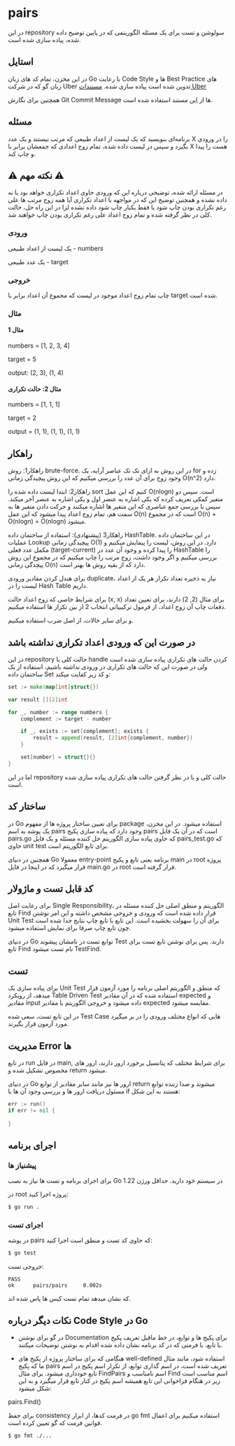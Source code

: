 # pairs

در این repository سولوشن و تست برای یک مسئله الگوریتمی که در پایین توضیح داده شده، پیاده سازی شده است.

## استایل

در این مخزن، تمام کد های زبان Go با رعایت Code Style ها و Best Practice های زبان گو که در شرکت Uber تدوین شده است پیاده سازی شده. [مستندات Uber](https://github.com/uber-go/guide/blob/master/style.md)

همچنین برای نگارش Git Commit Message ها از [این](https://www.conventionalcommits.org/en/v1.0.0/) مستند استفاده شده است.

## مسئله

برنامه‌ای بنویسید که یک لیست از اعداد طبیعی که مرتب نیستند و یک عدد X را در ورودی بگیرد و سپس در لیست داده شده، تمام زوج اعدادی که جمعشان برابر با X هست را پیدا و چاپ کند.

## ⚠ نکته مهم ⚠

در مسئله ارائه شده، توضیحی درباره این که ورودی حاوی اعداد تکراری خواهد بود یا نه داده نشده و همچنین توضیح این که در مواجهه با اعداد تکراری آیا همه زوج مرتب ها علی رغم تکراری بودن چاپ شود یا فقط یکبار چاپ شود داده نشده لزا در این راه حل، حالت کلی در نظر گرفته شده و تمام زوج اعداد علی رغم تکراری بودن چاپ خواهند شد.

### ورودی

یک لیست از اعداد طبیعی - numbers

یک عدد طبیعی - target

### خروجی

چاپ تمام زوج اعداد موجود در لیست که مجموع آن اعداد برابر با target شده است.

### مثال

#### مثال 1

numbers = [1, 2, 3, 4]

target = 5

output: (2, 3), (1, 4)

#### مثال 2: حالت تکراری

numbers = [1, 1, 1]

target = 2

output = (1, 1), (1, 1), (1, 1)

## راهکار

راهکار1: روش brute-force. در این روش به ازای تک تک عناصر آرایه، یک for زده و وجود زوج برای آن عدد را بررسی میکنیم که این روش پیچیدگی زمانی O(n^2) دارد.

راهکار2: ابتدا لیست داده شده را sort کنیم که این عمل O(nlogn) است. سپس دو متغیر کمکی تعریف کرده که یکی اشاره به عنصر اول و یکی اشاره به عنصر آخر میکند. سپس با بررسی جمع عناصری که این متغیر ها اشاره میکنند و حرکت دادن متغیر ها به سمت هم، تمام زوج اعداد پیدا میشود که این عمل O(n) است که در مجموع O(n) + O(nlogn) = O(nlogn) میشود.

راهکار3 (پیشنهادی): استفاده از ساختمان داده HashTable. در این ساختمان داده عملیات Lookup پیچیدگی زمانی O(1) دارد. در این روش، لیست را پیمایش میکنیم و مکمل عدد فعلی (target-current) را پیدا کرده و وجود آن عدد در HashTable را بررسی میکنیم و اگر وجود داشت، زوج مرتب را چاپ میکنیم که در مجموع این روش پیچدگی زمانی O(n) دارد که از بقیه روش ها بهتر است.

برای هندل کردن مقادیر ورودی duplicate، نیاز به ذخیره تعداد تکرار هر یک از اعداد لیست را در Hash Table داریم.

برای شرایط خاصی که زوج اعداد حالت (x, x) برای مثال (2, 2) دارند، برای تعیین تعداد دفعات چاپ آن زوج اعداد، از فرمول ترکیبیاتی انتخاب 2 از بین تکرار ها استفاده میکنیم.

و برای سایر حالات، از اصل ضرب استفاده میکنیم.

## در صورت این که ورودی اعداد تکراری نداشته باشد

در این repository حالت کلی با handle کردن حالت های تکراری پیاده سازی شده است ولی در صورت این که حالت های تکراری در ورودی نداشته باشیم، استفاده از یک ساختمان داده Set و کد زیر کفایت میکند:

```Go
set := make(map[int]struct{})

var result [][2]int

for _, number := range numbers {
    complement := target - number

    if _, exists := set[complement]; exists {
        result = append(result, [2]int{complement, number})
    }

    set[number] = struct{}{}
}
```

اما در این repository حالت کلی و با در نظر گرفتن حالت های تکراری پیاده سازی شده است.


## ساختار کد

در Go برای تعیین ساختار پروژه ها از مفهوم package استفاده میشود. در این مخزن، یک پوشه به اسم pairs وجود دارد که پیاده سازی پکیج pairs است که در آن یک فایل pairs.go که حاوی پیاده سازی الگوریتم حل کننده مسئله و یک فایل pairs_test.go که حاوی unit test برای تابع الگوریتم است.

همچنین در دنیای Go معمولا entry-point برنامه یعنی تابع و پکیج main در root پروژه قرار میگیرد که در اینجا در فایل main.go در root قرار گرفته است.

## کد قابل تست و ماژولار

برای رعایت اصل Single Responsibility، الگوریتم و منطق اصلی حل کننده مسئله در تابع Find قرار داده شده است که ورودی و خروجی مشخص داشته و این امر نوشتن Unit Test برای آن را سهولت بخشیده است. این تابع با تابع چاپ نتایج جدا شده است چون تابع چاپ صرفا برای نمایش استفاده میشود.

در دنیای Go توابع تست در نامشان پیشوند Test دارند. پس برای نوشتن تابع تست برای تابع Find نام تست میشود TestFind.

## تست

برای پیاده سازی یک Unit Test که منطق و الگوریتم اصلی برنامه را مورد آزمون قرار میدهد، از رویکرد Table Driven Test استفاده شده  که در آن مقادیر expected و مقادیر input داده میشود و خروجی الگوریتم با مقادیر expected مقایسه میشود.

در این تابع تست، سعی شده Test Case هایی که انواع مختلف ورودی را در بر میگیرد مورد آزمون قرار بگیرند.

## مدیریت Error ها

در تابع run در فایل main, برای شرایط مختلف که پتانسیل برخورد ارور دارند، ارور های مخصوص تشکیل شده و return میشود.

در دنیای Go ارور ها نیز مانند سایر مقادیر از توابع return میشوند و صدا زننده توابع مسئول دریافت ارور ها و بررسی وجود آن ها با if هستند به این شکل:

```Go
err := run()
if err != nil {
    
}
```

## اجرای برنامه

### پیشنیاز ها

برای اجرای برنامه و تست ها نیاز به نصب Go در سیستم خود دارید. حداقل ورژن 1.22

در root پروژه اجرا کنید:

```Bash
$ go run .
```

### اجرای تست

در پوشه pairs که حاوی کد تست و منطق است اجرا کنید:

```Bash
$ go test
```

خروجی تست:

```Text
PASS
ok      pairs/pairs     0.002s
```

که نشان میدهد تمام تست کیس ها پاس شده اند.

## نکات دیگر درباره Code Style در Go 

- در گو برای نوشتن Documentation برای پکیج ها و توابع، در خط ماقبل تعریف پکیج یا تابع، با فرمتی که در کد برنامه نشان داده شده اقدام به نوشتن توضیحات میکنند.

- هنگامی که برای ساختار پروژه از پکیج های well-defined استفاده شود، مانند مثال ما که پکیج pairs تعریف شده است، در اسم گذاری توابع، از تکرار اسم پکیج در اسم تابع خودداری میشود. برای مثال FindPairs اسم نامناسب و Find اسم مناسب است زیر در هنگام فراخوانی این تابع همیشه اسم پکیج در کنار تابع قرار میگیرد و به این شکل میشود:

 pairs.Find() 

برای حفظ consistency در فرمت کدها، از ابزار go fmt استفاده میکنیم برای اعمال قوانین فرمت که گو تعیین کرده است.

```Bash
$ go fmt ./...
```